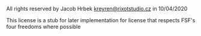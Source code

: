 All rights reserved by Jacob Hrbek <kreyren@rixotstudio.cz> in 10/04/2020

This license is a stub for later implementation for license that respects FSF's four freedoms where possible
